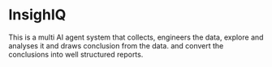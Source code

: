 # InsighIQ
This is a multi AI agent system that collects, engineers the data, explore and analyses it and draws conclusion from the data. and convert the conclusions into well structured reports.
